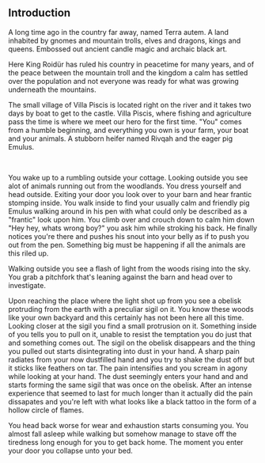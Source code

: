 ## Introduction

A long time ago in the country far away, named Terra autem. A land inhabited by gnomes and mountain trolls, elves and dragons, kings and queens. Embossed out ancient candle magic and archaic black art.

Here King Roidür has ruled his country in peacetime for many years, and of the peace between the mountain troll and the kingdom a calm has settled over the population and not everyone was ready for what was growing underneath the mountains.

The small village of Villa Piscis is located right on the river and it takes two days by boat to get to the castle. Villa Piscis, where fishing and agriculture pass the time is where we meet our hero for the first time. "You" comes from a humble beginning, and everything you own is your farm, your boat and your animals. A stubborn heifer named Rivqah and the eager pig Emulus.

<br>

You wake up to a rumbling outside your cottage. Looking outside you see alot of animals running out from the woodlands. You dress yourself and head outside. Exiting your door you look over to your barn and hear frantic stomping inside.
You walk inside to find your usually calm and friendly pig Emulus walking around in his pen with what could only be described as a "frantic" look upon him. You climb over and crouch down to calm him down "Hey hey, whats wrong boy?" you ask him while stroking his back. He finally notices you're there and pushes his snout into your belly as if to push you out from the pen. Something big must be happening if all the animals are this riled up.

Walking outside you see a flash of light from the woods rising into the sky. You grab a pitchfork that's leaning against the barn and head over to investigate.

Upon reaching the place where the light shot up from you see a obelisk protruding from the earth with a preculiar sigil on it. You know these woods like your own backyard and this certainly has not been here all this time. Looking closer at the sigil you find a small protrusion on it. Something inside of you tells you to pull on it, unable to resist the temptation you do just that and something comes out. The sigil on the obelisk disappears and the thing you pulled out starts disintegrating into dust in your hand. A sharp pain radiates from your now dustfilled hand and you try to shake the dust off but it sticks like feathers on tar.
The pain intensifies and you scream in agony while looking at your hand. The dust seemingly enters your hand and and starts forming the same sigil that was once on the obelisk. After an intense experience that seemed to last for much longer than it actually did the pain dissapates and you're left with what looks like a black tattoo in the form of a hollow circle of flames.

You head back worse for wear and exhaustion starts consuming you. You almost fall asleep while walking but somehow manage to stave off the tiredness long enough for you to get back home. The moment you enter your door you collapse unto your bed.
